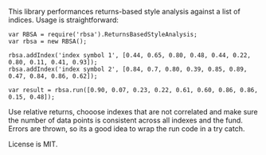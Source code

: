 This library performances returns-based style analysis against a list of indices. Usage is straightforward:

	var RBSA = require('rbsa').ReturnsBasedStyleAnalysis;
	var rbsa = new RBSA();
	
	rbsa.addIndex('index symbol 1', [0.44, 0.65, 0.80, 0.48, 0.44, 0.22, 0.80, 0.11, 0.41, 0.93]);
	rbsa.addIndex('index symbol 2', [0.84, 0.7, 0.80, 0.39, 0.85, 0.89, 0.47, 0.84, 0.86, 0.62]);
	
	var result = rbsa.run([0.90, 0.07, 0.23, 0.22, 0.61, 0.60, 0.86, 0.86, 0.15, 0.48]);
  
Use relative returns, chooose indexes that are not correlated and make sure the number of data points is consistent across all indexes and the fund. Errors are thrown, so its a good idea to wrap the run code in a try catch.

License is MIT.